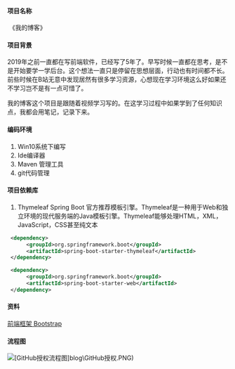 #### 项目名称

​    《我的博客》

#### 项目背景

​	2019年之前一直都在写前端软件，已经写了5年了。早写时候一直都在思考，是不是开始要学一学后台。这个想法一直只是停留在思想层面，行动也有时间都不长。前些时候在B站无意中发现居然有很多学习资源，心想现在学习环境这么好如果还不学习岂不是有一点可惜了。

​	我的博客这个项目是跟随着视频学习写的。在这学习过程中如果学到了任何知识点，我都会用笔记，记录下来。

#### 编码环境

1. Win10系统下编写
2. Ide编译器
3. Maven 管理工具
4. git代码管理

#### 项目依赖库

1. Thymeleaf Spring Boot 官方推荐模板引擎。Thymeleaf是一种用于Web和独立环境的现代服务端的Java模板引擎。Thymeleaf能够处理HTML，XML，JavaScript，CSS甚至纯文本 

```xml
 <dependency>
      <groupId>org.springframework.boot</groupId>
      <artifactId>spring-boot-starter-thymeleaf</artifactId>
 </dependency>
```

```xml
 <dependency>
      <groupId>org.springframework.boot</groupId>
      <artifactId>spring-boot-starter-web</artifactId>
 </dependency>
```


#### 资料

[前端框架 Bootstrap ](https://v3.bootcss.com)

#### 流程图

![[GitHub授权流程图]blog\GitHub授权.PNG)](F:\IdeaProjects\blog\GitHub授权.PNG)

